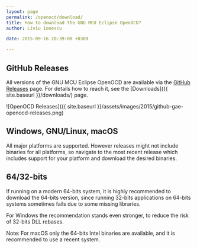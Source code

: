 ```yaml
---
layout: page
permalink: /openocd/download/
title: How to download the GNU MCU Eclipse OpenOCD?
author: Liviu Ionescu

date: 2015-09-16 20:39:00 +0300

---
```


## GitHub Releases

All versions of the GNU MCU Eclipse OpenOCD are available via the [GitHub Releases](https://github.com/gnu-mcu-eclipse/openocd/releases) page. For details how to reach it, see the [Downloads]({{ site.baseurl }}/downloads/) page.

![OpenOCD Releases]({{ site.baseurl }}/assets/images/2015/github-gae-openocd-releases.png)

## Windows, GNU/Linux, macOS

All major platforms are supported. However releases might not include binaries for all platforms, so navigate to the most recent release which includes support for your platform and download the desired binaries.

## 64/32-bits

If running on a modern 64-bits system, it is highly recommended to download the 64-bits version, since running 32-bits applications on 64-bits systems sometimes fails due to some missing libraries.

For Windows the recommendation stands even stronger, to reduce the risk of 32-bits DLL rebases.

Note: For macOS only the 64-bits Intel binaries are available, and it is recommended to use a recent system.
